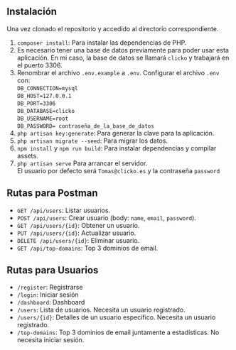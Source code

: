 ## Instalación
Una vez clonado el repositorio y accedido al directorio correspondiente.
1. `composer install`: Para instalar las dependencias de PHP. 
2. Es necesario tener una base de datos previamente para poder usar esta aplicación. En mi caso, la base de datos se llamará `clicko` y trabajará en el puerto 3306.
3. Renombrar el archivo `.env.example` a `.env`. Configurar el archivo `.env` con: \
`DB_CONNECTION=mysql` \
`DB_HOST=127.0.0.1`\
`DB_PORT=3306`\
`DB_DATABASE=clicko`\
`DB_USERNAME=root`\
`DB_PASSWORD= contraseña_de_la_base_de_datos`
4. `php artisan key:generate`: Para generar la clave para la aplicación.
5. `php artisan migrate --seed`: Para migrar los datos.
6. `npm install` y `npm run build`: Para instalar dependencias y compilar assets.
7. `php artisan serve` Para arrancar el servidor.\
El usuario por defecto será `Tomas@clicko.es` y la contraseña `password`

## Rutas para Postman
- `GET /api/users`: Listar usuarios.
- `POST /api/users`: Crear usuario (body: `name`, `email`, `password`).
- `GET /api/users/{id}`: Obtener un usuario.
- `PUT /api/users/{id}`: Actualizar usuario.
- `DELETE /api/users/{id}`: Eliminar usuario.
- `GET /api/top-domains`: Top 3 dominios de email.

## Rutas para Usuarios
- `/register`: Registrarse
- `/login`:  Iniciar sesión
- `/dashboard`: Dashboard
- `/users`: Lista de usuarios. Necesita un usuario registrado.
- `/users/{id}`: Detalles de un usuario específico. Necesita un usuario registrado.
- `/top-domains`: Top 3 dominios de email juntamente a estadísticas. No necesita iniciar sesión.
